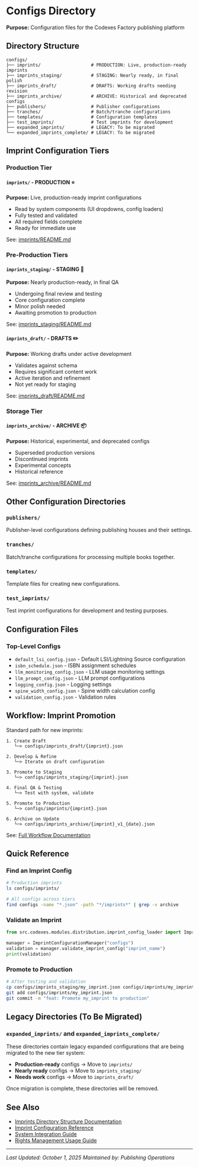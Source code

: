 # Configs Directory

**Purpose:** Configuration files for the Codexes Factory publishing platform

## Directory Structure

```
configs/
├── imprints/                   # PRODUCTION: Live, production-ready imprints
├── imprints_staging/           # STAGING: Nearly ready, in final polish
├── imprints_draft/             # DRAFTS: Working drafts needing revision
├── imprints_archive/           # ARCHIVE: Historical and deprecated configs
├── publishers/                 # Publisher configurations
├── tranches/                   # Batch/tranche configurations
├── templates/                  # Configuration templates
├── test_imprints/              # Test imprints for development
├── expanded_imprints/          # LEGACY: To be migrated
└── expanded_imprints_complete/ # LEGACY: To be migrated
```

## Imprint Configuration Tiers

### Production Tier

#### `imprints/` - PRODUCTION ⭐
**Purpose:** Live, production-ready imprint configurations

- Read by system components (UI dropdowns, config loaders)
- Fully tested and validated
- All required fields complete
- Ready for immediate use

See: [imprints/README.md](./imprints/README.md)

### Pre-Production Tiers

#### `imprints_staging/` - STAGING 🔄
**Purpose:** Nearly production-ready, in final QA

- Undergoing final review and testing
- Core configuration complete
- Minor polish needed
- Awaiting promotion to production

See: [imprints_staging/README.md](./imprints_staging/README.md)

#### `imprints_draft/` - DRAFTS ✏️
**Purpose:** Working drafts under active development

- Validates against schema
- Requires significant content work
- Active iteration and refinement
- Not yet ready for staging

See: [imprints_draft/README.md](./imprints_draft/README.md)

### Storage Tier

#### `imprints_archive/` - ARCHIVE 📦
**Purpose:** Historical, experimental, and deprecated configs

- Superseded production versions
- Discontinued imprints
- Experimental concepts
- Historical reference

See: [imprints_archive/README.md](./imprints_archive/README.md)

## Other Configuration Directories

### `publishers/`
Publisher-level configurations defining publishing houses and their settings.

### `tranches/`
Batch/tranche configurations for processing multiple books together.

### `templates/`
Template files for creating new configurations.

### `test_imprints/`
Test imprint configurations for development and testing purposes.

## Configuration Files

### Top-Level Configs

- `default_lsi_config.json` - Default LSI/Lightning Source configuration
- `isbn_schedule.json` - ISBN assignment schedules
- `llm_monitoring_config.json` - LLM usage monitoring settings
- `llm_prompt_config.json` - LLM prompt configurations
- `logging_config.json` - Logging settings
- `spine_width_config.json` - Spine width calculation config
- `validation_config.json` - Validation rules

## Workflow: Imprint Promotion

Standard path for new imprints:

```
1. Create Draft
   └─> configs/imprints_draft/{imprint}.json

2. Develop & Refine
   └─> Iterate on draft configuration

3. Promote to Staging
   └─> configs/imprints_staging/{imprint}.json

4. Final QA & Testing
   └─> Test with system, validate

5. Promote to Production
   └─> configs/imprints/{imprint}.json

6. Archive on Update
   └─> configs/imprints_archive/{imprint}_v1_{date}.json
```

See: [Full Workflow Documentation](../docs/imprints_directory_structure.md)

## Quick Reference

### Find an Imprint Config

```bash
# Production imprints
ls configs/imprints/

# All configs across tiers
find configs -name "*.json" -path "*/imprints*" | grep -v archive
```

### Validate an Imprint

```python
from src.codexes.modules.distribution.imprint_config_loader import ImprintConfigurationManager

manager = ImprintConfigurationManager("configs")
validation = manager.validate_imprint_config("imprint_name")
print(validation)
```

### Promote to Production

```bash
# After testing and validation
cp configs/imprints_staging/my_imprint.json configs/imprints/my_imprint.json
git add configs/imprints/my_imprint.json
git commit -m "feat: Promote my_imprint to production"
```

## Legacy Directories (To Be Migrated)

### `expanded_imprints/` and `expanded_imprints_complete/`

These directories contain legacy expanded configurations that are being migrated to the new tier system:

- **Production-ready** configs → Move to `imprints/`
- **Nearly ready** configs → Move to `imprints_staging/`
- **Needs work** configs → Move to `imprints_draft/`

Once migration is complete, these directories will be removed.

## See Also

- [Imprints Directory Structure Documentation](../docs/imprints_directory_structure.md)
- [Imprint Configuration Reference](../docs/xynapse_traces_imprint_configuration.md)
- [System Integration Guide](../docs/)
- [Rights Management Usage Guide](../src/codexes/modules/rights_management/USAGE_GUIDE.md)

---

*Last Updated: October 1, 2025*
*Maintained by: Publishing Operations*
